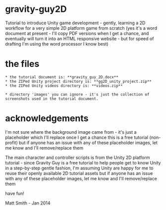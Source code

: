 gravity-guy2D
=============

Tutorial to introduce Unity game development - gently, learning a 2D workflow for a very simple 2D platform game from scratch
(yes it's a word document at present - I'll copy PDF versions when I get a chance, and eventually will turn it into an HTML responsive website - but for speed of drafting I'm using the word processor I know best)

the files
================

    * the tutorial document is: **gravity_guy_2D.docx**
    * the ZIPed Unity project directory is: **gg2D_unity_project.zip**
    * the ZIPed Unity videos directory is: **videos.zip**

    * directory 'images' you can ignore - it's just the collection of screenshots used in the tutorial document.


acknowledgements
================
I'm not sure where the background image came from - it's just a placeholder which I'll replace once I get a chance
this is a free tutorial (non-profit)
but if anyone has an issue with any of these placeholder images, let me know and I'll remove/replace them

The main character and controller scripts is from the Unity 2D platform tutorial - since Gravity Guy is a free tutorial to help people get to know Unity in a step-by-step gentle fashion, I'm assuming Unity are happy for me to reuse their openly available 2D tutorial assets
but if anyone has an issue with any of these placeholder images, let me know and I'll remove/replace them

have fun!

Matt Smith - Jan 2014